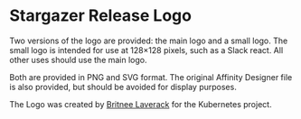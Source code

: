 # Stargazer Release Logo

Two versions of the logo are provided: the main logo and a small logo. The small logo is intended for use at 128×128 pixels, such as a Slack react. All other uses should use the main logo.

Both are provided in PNG and SVG format. The original Affinity Designer file is also provided, but should be avoided for display purposes.

The Logo was created by [Britnee Laverack](https://www.instagram.com/artsyfie/) for the Kubernetes project.
